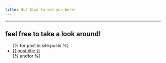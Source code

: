 ```yaml
---
title: Hi! Glad to see you here!
---
```

---
feel free to take a look around!
---
<ul>
  {% for post in site.posts %}
    <li>
      <a href="{{ post.url }}">{{ post.title }}</a>
    </li>
  {% endfor %}
</ul>
